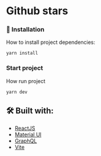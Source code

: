 # Github stars

### 🔧 Installation

How to install project dependencies:

```
yarn install
```

### Start project

How run project

```
yarn dev
```

## 🛠️ Built with:

- [ReactJS](https://reactjs.org/)
- [Material UI](https://mui.com/)
- [GraphQL](https://graphql.org/)
- [Vite](https://vitejs.dev/)
